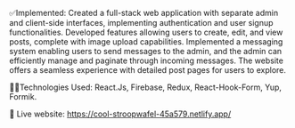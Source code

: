 ✅Implemented: Created a full-stack web application with separate admin and client-side interfaces, implementing authentication and user signup functionalities. Developed features allowing users to create, edit, and view posts, complete with image upload capabilities. Implemented a messaging system enabling users to send messages to the admin, and the admin can efficiently manage and paginate through incoming messages. The website offers a seamless experience with detailed post pages for users to explore.

🧑‍💻Technologies Used: React.Js, Firebase, Redux, React-Hook-Form, Yup, Formik.

📲 Live website: https://cool-stroopwafel-45a579.netlify.app/
